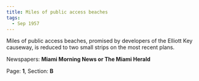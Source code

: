 ```yaml
---  
title: Miles of public access beaches  
tags:  
  - Sep 1957  
---  
```

  
Miles of public access beaches, promised by developers of the Elliott Key causeway, is reduced to two small strips on the most recent plans.  
  
Newspapers: **Miami Morning News or The Miami Herald**  
  
Page: **1**, Section: **B** 
